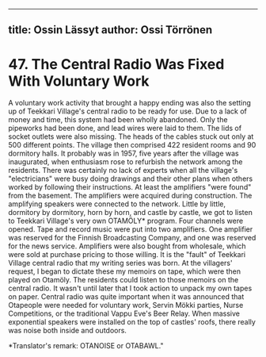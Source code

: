 
---
title: Ossin Lässyt
author: Ossi Törrönen
---

    
# 47. The Central Radio Was Fixed With Voluntary Work

A voluntary work activity that brought a happy ending was also the setting up of Teekkari Village's central radio to be ready for use. Due to a lack of money and time, this system had been wholly abandoned. Only the pipeworks had been done, and lead wires were laid to them. The lids of socket outlets were also missing. The heads of the cables stuck out only at 500 different points. The village then comprised 422 resident rooms and 90 dormitory halls. It probably was in 1957, five years after the village was inaugurated, when enthusiasm rose to refurbish the network among the residents. There was certainly no lack of experts when all the village's "electricians" were busy doing drawings and their other plans when others worked by following their instructions. At least the amplifiers "were found" from the basement. The amplifiers were acquired during construction. The amplifying speakers were connected to the network. Little by little, dormitory by dormitory, horn by horn, and castle by castle, we got to listen to Teekkari Village's very own OTAMÖLY\* program. Four channels were opened. Tape and record music were put into two amplifiers. One amplifier was reserved for the Finnish Broadcasting Company, and one was reserved for the news service. Amplifiers were also bought from wholesale, which were sold at purchase pricing to those willing. It is the "fault" of Teekkari Village central radio that my writing series was born. At the villagers' request, I began to dictate these my memoirs on tape, which were then played on Otamöly. The residents could listen to those memoirs on the central radio. It wasn't until later that I took action to unpack my own tapes on paper. Central radio was quite important when it was announced that Otapeople were needed for voluntary work, Servin Mökki parties, Nurse Competitions, or the traditional Vappu Eve's Beer Relay. When massive exponential speakers were installed on the top of castles' roofs, there really was noise both inside and outdoors.

\*Translator's remark: OTANOISE or OTABAWL."
